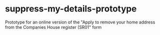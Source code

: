 # suppress-my-details-prototype
Prototype for an online version of the "Apply to remove your home address from the Companies House register (SR01" form 
